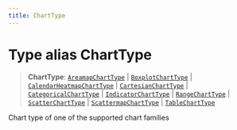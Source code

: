 ```yaml
---
title: ChartType
---
```


# Type alias ChartType

> **ChartType**: [`AreamapChartType`](type-alias.AreamapChartType.md) \| [`BoxplotChartType`](type-alias.BoxplotChartType.md) \| [`CalendarHeatmapChartType`](type-alias.CalendarHeatmapChartType.md) \| [`CartesianChartType`](type-alias.CartesianChartType.md) \| [`CategoricalChartType`](type-alias.CategoricalChartType.md) \| [`IndicatorChartType`](type-alias.IndicatorChartType.md) \| [`RangeChartType`](../../sdk-ui/type-aliases/type-alias.RangeChartType.md) \| [`ScatterChartType`](type-alias.ScatterChartType.md) \| [`ScattermapChartType`](type-alias.ScattermapChartType.md) \| [`TableChartType`](../../sdk-ui/type-aliases/type-alias.TableChartType.md)

Chart type of one of the supported chart families
